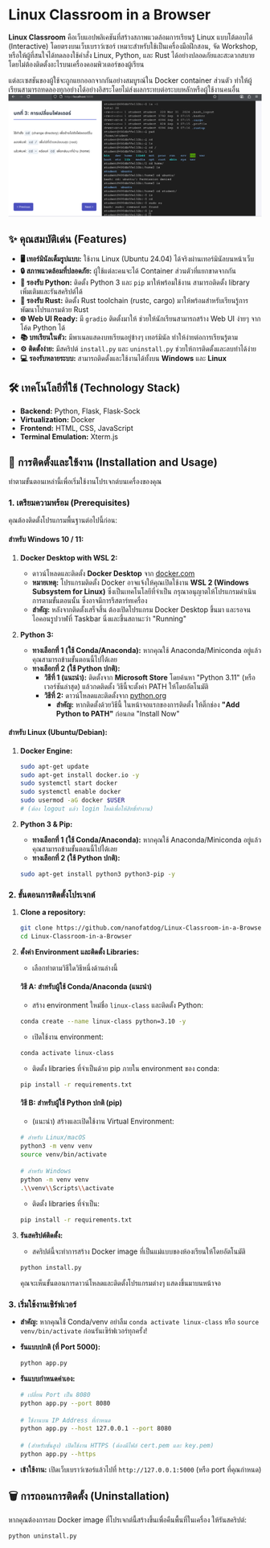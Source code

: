 # Linux Classroom in a Browser

**Linux Classroom** คือเว็บแอปพลิเคชันที่สร้างสภาพแวดล้อมการเรียนรู้ Linux แบบโต้ตอบได้ (Interactive) โดยตรงบนเว็บเบราว์เซอร์ เหมาะสำหรับใช้เป็นเครื่องมือฝึกสอน, จัด Workshop, หรือให้ผู้ที่สนใจได้ทดลองใช้คำสั่ง Linux, Python, และ Rust ได้อย่างปลอดภัยและสะดวกสบาย โดยไม่ต้องติดตั้งอะไรบนเครื่องคอมพิวเตอร์ของผู้เรียน

แต่ละเซสชันของผู้ใช้จะถูกแยกออกจากกันอย่างสมบูรณ์ใน Docker container ส่วนตัว ทำให้ผู้เรียนสามารถทดลองทุกอย่างได้อย่างอิสระโดยไม่ส่งผลกระทบต่อระบบหลักหรือผู้ใช้งานคนอื่น
![image](https://github.com/nanofatdog/Linux-Classroom-in-a-Browser/blob/main/image/demo1.png)


## ✨ คุณสมบัติเด่น (Features)

* **🖥️ เทอร์มินัลเต็มรูปแบบ:** ใช้งาน Linux (Ubuntu 24.04) ได้จริงผ่านเทอร์มินัลบนหน้าเว็บ
* **🔒 สภาพแวดล้อมที่ปลอดภัย:** ผู้ใช้แต่ละคนจะได้ Container ส่วนตัวที่แยกขาดจากกัน
* **🐍 รองรับ Python:** ติดตั้ง Python 3 และ `pip` มาให้พร้อมใช้งาน สามารถติดตั้ง library เพิ่มเติมและรันสคริปต์ได้
* **🦀 รองรับ Rust:** ติดตั้ง Rust toolchain (rustc, cargo) มาให้พร้อมสำหรับเรียนรู้การพัฒนาโปรแกรมด้วย Rust
* **🌐 Web UI Ready:** มี `gradio` ติดตั้งมาให้ ช่วยให้นักเรียนสามารถสร้าง Web UI ง่ายๆ จากโค้ด Python ได้
* **📚 บทเรียนในตัว:** มีพาเนลแสดงบทเรียนอยู่ข้างๆ เทอร์มินัล ทำให้ง่ายต่อการเรียนรู้ตาม
* **⚙️ ติดตั้งง่าย:** มีสคริปต์ `install.py` และ `uninstall.py` ช่วยให้การติดตั้งและลบทำได้ง่าย
* **💻 รองรับหลายระบบ:** สามารถติดตั้งและใช้งานได้ทั้งบน **Windows** และ **Linux**

## 🛠️ เทคโนโลยีที่ใช้ (Technology Stack)

* **Backend:** Python, Flask, Flask-Sock
* **Virtualization:** Docker
* **Frontend:** HTML, CSS, JavaScript
* **Terminal Emulation:** Xterm.js

## 🚀 การติดตั้งและใช้งาน (Installation and Usage)

ทำตามขั้นตอนเหล่านี้เพื่อเริ่มใช้งานโปรเจกต์บนเครื่องของคุณ

### **1. เตรียมความพร้อม (Prerequisites)**

คุณต้องติดตั้งโปรแกรมพื้นฐานต่อไปนี้ก่อน:

#### **สำหรับ Windows 10 / 11:**

1.  **Docker Desktop with WSL 2:**
    * ดาวน์โหลดและติดตั้ง **Docker Desktop** จาก [docker.com](https://www.docker.com/products/docker-desktop/)
    * **หมายเหตุ:** โปรแกรมติดตั้ง Docker อาจแจ้งให้คุณเปิดใช้งาน **WSL 2 (Windows Subsystem for Linux)** ซึ่งเป็นเทคโนโลยีที่จำเป็น กรุณาอนุญาตให้โปรแกรมดำเนินการตามขั้นตอนนั้น ซึ่งอาจมีการรีสตาร์ทเครื่อง
    * **สำคัญ:** หลังจากติดตั้งเสร็จสิ้น ต้องเปิดโปรแกรม Docker Desktop ขึ้นมา และรอจนไอคอนรูปวาฬที่ Taskbar นิ่งและขึ้นสถานะว่า "Running"

2.  **Python 3:**
    * **ทางเลือกที่ 1 (ใช้ Conda/Anaconda):** หากคุณใช้ Anaconda/Miniconda อยู่แล้ว คุณสามารถข้ามขั้นตอนนี้ไปได้เลย
    * **ทางเลือกที่ 2 (ใช้ Python ปกติ):**
        * **วิธีที่ 1 (แนะนำ):** ติดตั้งจาก **Microsoft Store** โดยค้นหา "Python 3.11" (หรือเวอร์ชันล่าสุด) แล้วกดติดตั้ง วิธีนี้จะตั้งค่า PATH ให้โดยอัตโนมัติ
        * **วิธีที่ 2:** ดาวน์โหลดและติดตั้งจาก [python.org](https://www.python.org/downloads/windows/)
            * **สำคัญ:** หากติดตั้งด้วยวิธีนี้ ในหน้าจอแรกของการติดตั้ง ให้ติ๊กช่อง **"Add Python to PATH"** ก่อนกด "Install Now"

#### **สำหรับ Linux (Ubuntu/Debian):**

1.  **Docker Engine:**
    ```bash
    sudo apt-get update
    sudo apt-get install docker.io -y
    sudo systemctl start docker
    sudo systemctl enable docker
    sudo usermod -aG docker $USER 
    # (ต้อง logout แล้ว login ใหม่เพื่อให้สิทธิ์ทำงาน)
    ```

2.  **Python 3 & Pip:**
    * **ทางเลือกที่ 1 (ใช้ Conda/Anaconda):** หากคุณใช้ Anaconda/Miniconda อยู่แล้ว คุณสามารถข้ามขั้นตอนนี้ไปได้เลย
    * **ทางเลือกที่ 2 (ใช้ Python ปกติ):**
    ```bash
    sudo apt-get install python3 python3-pip -y
    ```

### **2. ขั้นตอนการติดตั้งโปรเจกต์**

1.  **Clone a repository:**
    ```bash
    git clone https://github.com/nanofatdog/Linux-Classroom-in-a-Browser.git
    cd Linux-Classroom-in-a-Browser
    ```

2.  **ตั้งค่า Environment และติดตั้ง Libraries:**
    * เลือกทำตามวิธีใดวิธีหนึ่งด้านล่างนี้

    #### **วิธี A: สำหรับผู้ใช้ Conda/Anaconda (แนะนำ)**
    * สร้าง environment ใหม่ชื่อ `linux-class` และติดตั้ง Python:
    ```bash
    conda create --name linux-class python=3.10 -y
    ```
    * เปิดใช้งาน environment:
    ```bash
    conda activate linux-class
    ```
    * ติดตั้ง libraries ที่จำเป็นด้วย pip ภายใน environment ของ conda:
    ```bash
    pip install -r requirements.txt
    ```

    #### **วิธี B: สำหรับผู้ใช้ Python ปกติ (pip)**
    * (แนะนำ) สร้างและเปิดใช้งาน Virtual Environment:
    ```bash
    # สำหรับ Linux/macOS
    python3 -m venv venv
    source venv/bin/activate
    
    # สำหรับ Windows
    python -m venv venv
    .\\venv\\Scripts\\activate
    ```
    * ติดตั้ง libraries ที่จำเป็น:
    ```bash
    pip install -r requirements.txt
    ```

3.  **รันสคริปต์ติดตั้ง:**
    * สคริปต์นี้จะทำการสร้าง Docker image ที่เป็นแม่แบบของห้องเรียนให้โดยอัตโนมัติ
    ```bash
    python install.py
    ```
    คุณจะเห็นขั้นตอนการดาวน์โหลดและติดตั้งโปรแกรมต่างๆ แสดงขึ้นมาบนหน้าจอ

### **3. เริ่มใช้งานเซิร์ฟเวอร์**

* **สำคัญ:** หากคุณใช้ Conda/venv อย่าลืม `conda activate linux-class` หรือ `source venv/bin/activate` ก่อนรันเซิร์ฟเวอร์ทุกครั้ง!

* **รันแบบปกติ (ที่ Port 5000):**
    ```bash
    python app.py
    ```

* **รันแบบกำหนดค่าเอง:**
    ```bash
    # เปลี่ยน Port เป็น 8080
    python app.py --port 8080
    
    # ใช้งานบน IP Address ที่กำหนด
    python app.py --host 127.0.0.1 --port 8080
    
    # (สำหรับขั้นสูง) เปิดใช้งาน HTTPS (ต้องมีไฟล์ cert.pem และ key.pem)
    python app.py --https
    ```

* **เข้าใช้งาน:**
    เปิดเว็บเบราว์เซอร์แล้วไปที่ `http://127.0.0.1:5000` (หรือ port ที่คุณกำหนด)

## 🗑️ การถอนการติดตั้ง (Uninstallation)

หากคุณต้องการลบ Docker image ที่โปรเจกต์นี้สร้างขึ้นเพื่อคืนพื้นที่ในเครื่อง ให้รันสคริปต์:
```bash
python uninstall.py
